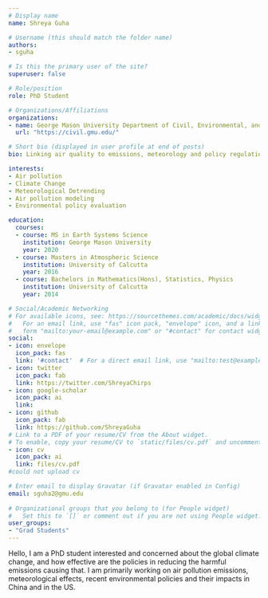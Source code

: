 ```yaml
---
# Display name
name: Shreya Guha

# Username (this should match the folder name)
authors:
- sguha

# Is this the primary user of the site?
superuser: false

# Role/position
role: PhD Student

# Organizations/Affiliations
organizations:
- name: George Mason University Department of Civil, Environmental, and Infrastructure Engineering
  url: "https://civil.gmu.edu/"

# Short bio (displayed in user profile at end of posts)
bio: Linking air quality to emissions, meteorology and policy regulations

interests:
- Air pollution
- Climate Change
- Meteorological Detrending
- Air pollution modeling
- Environmental policy evaluation

education:
  courses:
  - course: MS in Earth Systems Science
    institution: George Mason University
    year: 2020
  - course: Masters in Atmospheric Science
    institution: University of Calcutta
    year: 2016
  - course: Bachelors in Mathematics(Hons), Statistics, Physics
    institution: University of Calcutta
    year: 2014

# Social/Academic Networking
# For available icons, see: https://sourcethemes.com/academic/docs/widgets/#icons
#   For an email link, use "fas" icon pack, "envelope" icon, and a link in the
#   form "mailto:your-email@example.com" or "#contact" for contact widget.
social:
- icon: envelope
  icon_pack: fas
  link: '#contact'  # For a direct email link, use "mailto:test@example.org".
- icon: twitter
  icon_pack: fab
  link: https://twitter.com/ShreyaChirps
- icon: google-scholar
  icon_pack: ai
  link: 
- icon: github
  icon_pack: fab
  link: https://github.com/ShreyaGuha
# Link to a PDF of your resume/CV from the About widget.
# To enable, copy your resume/CV to `static/files/cv.pdf` and uncomment the lines below.  
- icon: cv
  icon_pack: ai
  link: files/cv.pdf
#could not upload cv

# Enter email to display Gravatar (if Gravatar enabled in Config)
email: sguha2@gmu.edu
  
# Organizational groups that you belong to (for People widget)
#   Set this to `[]` or comment out if you are not using People widget.  
user_groups: 
- "Grad Students"
---
```


Hello, I am a PhD student interested and concerned about the global climate change, and how effective are the policies in reducing the harmful emissions causing that. I am primarily working on air pollution emissions, meteorological effects, recent environmental policies and their impacts in China and in the US.
